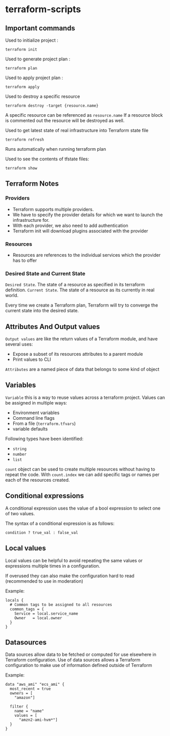 # terraform-scripts

## Important commands

Used to initialize project :
```
terraform init
```

Used to generate project plan :
```
terraform plan
```

Used to apply project plan :
```
terraform apply
```

Used to destroy a specific resource
```
terraform destroy -target {resource.name}
```
A specific resource can be referenced as `resource.name` 
If a resource block is commented out the resource will be destroyed as well.

Used to get latest state of real infrastructure into Terraform state file 
```
terraform refresh
```
Runs automatically when running terraform plan 

Used to see the contents of tfstate files:
```
terraform show
```

## Terraform Notes

### Providers
- Terraform supports multiple providers.
- We have to specify the provider details for which we want to launch the infrastructure for.
- With each provider, we also need to add authentication
- Terraform init will download plugins associated with the provider

### Resources
- Resources are references to the individual services which the provider has to offer

### Desired State and Current State

`Desired State`. The state of a resource as specified in its terraform definition.
`Current State`. The state of a resource as its currently in real world.

Every time we create a Terraform plan, Terraform will try to converge the current state into the desired state.

## Attributes And Output values

`Output values` are like the return values of a Terraform module, and have several uses:
 - Expose a subset of its resources attributes to a parent module
 - Print values to CLI
 
`Attributes` are a named piece of data that belongs to some kind of object

## Variables

`Variable` this is a way to reuse values across a terraform project. Values can be assigned in multiple ways: 
- Environment variables
- Command line flags
- From a file (`terraform.tfvars`)
- variable defaults

Following types have been identified: 
- `string`
- `number`
- `list`

`count` object can be used to create multiple resources without having to repeat the code. 
With `count.index` we can add specific tags or names per each of the resources created.

## Conditional expressions

A conditional expression uses the value of a bool expression to select one of two values.

The syntax of a conditional expression is as follows:
```
condition ? true_val : false_val
```

## Local values

Local values can be helpful to avoid repeating the same values or expressions multiple times in a configuration. 

If overused they can also make the configuration hard to read (recommended to use in moderation)

Example: 
```
locals {
  # Common tags to be assigned to all resources
  common_tags = {
    Service = local.service_name
    Owner   = local.owner
  }
}
```

## Datasources

Data sources allow data to be fetched or computed for use elsewhere in Terraform configuration. Use of data sources 
allows a Terraform configuration to make use of information defined outside of Terraform

Example:
```
data "aws_ami" "ecs_ami" {
  most_recent = true
  owners = [
    "amazon"]

  filter {
    name = "name"
    values = [
      "amzn2-ami-hvm*"]
  }
}
```
